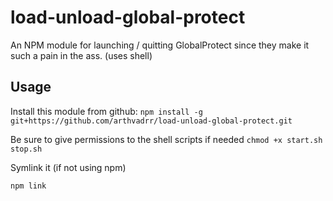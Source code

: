 # load-unload-global-protect

An NPM module for launching / quitting GlobalProtect since they make it such a pain in the ass. (uses shell)

## Usage
Install this module from github:
```npm install -g git+https://github.com/arthvadrr/load-unload-global-protect.git```

Be sure to give permissions to the shell scripts if needed
```chmod +x start.sh stop.sh```

Symlink it (if not using npm)

```npm link```

